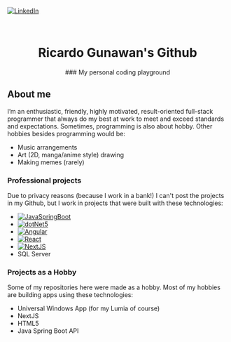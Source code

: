 
[![LinkedIn][linkedin-shield]][linkedin-url]

<br/>

<div align="center">
    <h1>Ricardo Gunawan's Github</h1>
    ### My personal coding playground
</div>

## About me
I’m an enthusiastic, friendly, highly motivated, result-oriented full-stack programmer that always do my best at work to meet and exceed standards and expectations.
Sometimes, programming is also about hobby. Other hobbies besides programming would be:
- Music arrangements
- Art (2D, manga/anime style) drawing
- Making memes (rarely)

### Professional projects

Due to privacy reasons (because I work in a bank!) I can't post the projects in my Github, but I work in projects that were built with these technologies:

- [![JavaSpringBoot][JavaSB]][JavaSB-url]
- [![dotNet5][NET5]][NET5-url]
- [![Angular][Angular.io]][Angular-url]
- [![React][React.js]][React-url]
- [![NextJS][Next.js]][Next-url]
- SQL Server

### Projects as a Hobby

Some of my repositories here were made as a hobby. Most of my hobbies are building apps using these technologies:

- Universal Windows App (for my Lumia of course)
- NextJS
- HTML5
- Java Spring Boot API



<!--
**ricardo1pran/ricardo1pran** is a ✨ _special_ ✨ repository because its `README.md` (this file) appears on your GitHub profile.

Here are some ideas to get you started:

- 🔭 I’m currently working on ...
- 🌱 I’m currently learning ...
- 👯 I’m looking to collaborate on ...
- 🤔 I’m looking for help with ...
- 💬 Ask me about ...
- 📫 How to reach me: ...
- 😄 Pronouns: ...
- ⚡ Fun fact: ...
-->

[linkedin-url]: https://linkedin.com/in/ricardo1pran
[linkedin-shield]: https://img.shields.io/badge/-LinkedIn-black.svg?style=for-the-badge&logo=linkedin&colorB=555
[Angular.io]: https://img.shields.io/badge/Angular-DD0031?style=for-the-badge&logo=angular&logoColor=white
[Angular-url]: https://angular.io/
[Next.js]: https://img.shields.io/badge/NEXT.js-000000?style=for-the-badge&logo=nextdotjs&logoColor=white
[Next-url]: https://nextjs.org/
[React.js]: https://img.shields.io/badge/React-20232A?style=for-the-badge&logo=react&logoColor=61DAFB
[React-url]: https://reactjs.org/
[JavaSB]: https://img.shields.io/badge/-Java%20Spring%20Boot-6DB33F?style=for-the-badge&logo=spring-boot&logoColor=white
[JavaSB-url]: https://spring.io/projects/spring-boot
[NET5]: https://img.shields.io/badge/-.NET%205%20API-512BD4?style=for-the-badge&logo=dot-net&logoColor=white
[NET5-url]: https://dotnet.microsoft.com/en-us/